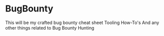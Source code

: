 # BugBounty
This will be my crafted bug bounty cheat sheet
Tooling How-To's
And any other things related to Bug Bounty Hunting
